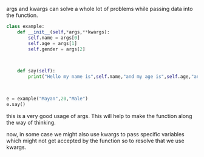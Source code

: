 args and kwargs can solve a whole lot of problems while passing data into the function.


```python 
class example:
    def __init__(self,*args,**kwargs):
        self.name = args[0]
        self.age = args[1]
        self.gender = args[2]

  

    def say(self):
        print("Hello my name is",self.name,"and my age is",self.age,"and my gender is",self.gender)

  

e = example("Mayan",20,"Male")
e.say()
```

this is a very good usage of args. This will help to make the function along the way of thinking.

now, in some case we might also use kwargs to pass specific variables which might not get accepted by the function so to resolve that we use kwargs.

```python 

```